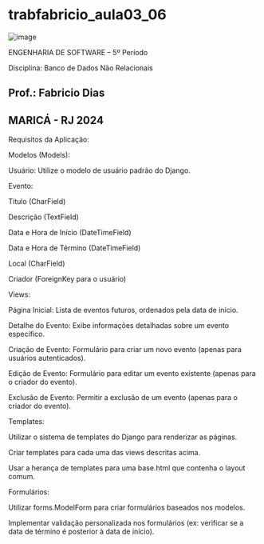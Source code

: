 # trabfabricio_aula03_06

![image](https://user-images.githubusercontent.com/125207561/227806419-e7b414db-a97d-4a29-a3a3-4f82564f32e1.png)



ENGENHARIA DE SOFTWARE – 5º Período

Disciplina: Banco de Dados Não Relacionais

Prof.: Fabricio Dias
-----------------------
MARICÁ - RJ
2024
-----------------------
Requisitos da Aplicação:

Modelos (Models):

Usuário: Utilize o modelo de usuário padrão do Django.

Evento:

Título (CharField)

Descrição (TextField)

Data e Hora de Início (DateTimeField)

Data e Hora de Término (DateTimeField)

Local (CharField)

Criador (ForeignKey para o usuário)

Views:

Página Inicial: Lista de eventos futuros, ordenados pela data de início.

Detalhe do Evento: Exibe informações detalhadas sobre um evento específico.

Criação de Evento: Formulário para criar um novo evento (apenas para usuários autenticados).

Edição de Evento: Formulário para editar um evento existente (apenas para o criador do evento).

Exclusão de Evento: Permitir a exclusão de um evento (apenas para o criador do evento).

Templates:

Utilizar o sistema de templates do Django para renderizar as páginas.

Criar templates para cada uma das views descritas acima.

Usar a herança de templates para uma base.html que contenha o layout comum.

Formulários:

Utilizar forms.ModelForm para criar formulários baseados nos modelos.

Implementar validação personalizada nos formulários (ex: verificar se a data de término é posterior à data de início).

